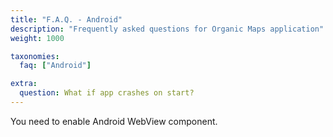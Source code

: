 ```yaml
---
title: "F.A.Q. - Android"
description: "Frequently asked questions for Organic Maps application"
weight: 1000

taxonomies:
  faq: ["Android"]

extra:
  question: What if app crashes on start?
---
```


You need to enable Android WebView component.
